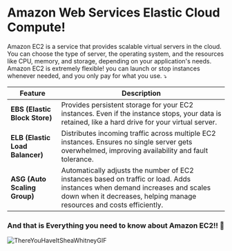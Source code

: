 # Amazon Web Services Elastic Cloud Compute!

Amazon EC2 is a service that provides scalable virtual servers in the cloud. You can choose the type of server, the operating system, and the resources like CPU, memory, and storage, depending on your application's needs. Amazon EC2 is extremely flexible! you can launch or stop instances whenever needed, and you only pay for what you use. ⤵️

| **Feature**                    | **Description**                                                                                                                                  |
|---------------------------------|--------------------------------------------------------------------------------------------------------------------------------------------------|
| **EBS (Elastic Block Store)**   | Provides persistent storage for your EC2 instances. Even if the instance stops, your data is retained, like a hard drive for your virtual server. |
| **ELB (Elastic Load Balancer)** | Distributes incoming traffic across multiple EC2 instances. Ensures no single server gets overwhelmed, improving availability and fault tolerance.|
| **ASG (Auto Scaling Group)**    | Automatically adjusts the number of EC2 instances based on traffic or load. Adds instances when demand increases and scales down when it decreases, helping manage resources and costs efficiently. |

### And that is Everything you need to know about Amazon EC2!! 🚀

![ThereYouHaveItSheaWhitneyGIF](https://github.com/user-attachments/assets/5dc35d60-ce1c-483c-a7d5-a6b638344be4)




